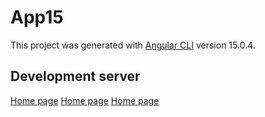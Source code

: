 # App15

This project was generated with [Angular CLI](https://github.com/angular/angular-cli) version 15.0.4.

## Development server
 [Home page](screenshot/home.png)
 [Home page](screenshot/add.png)
 [Home page](screenshot/edit.png)